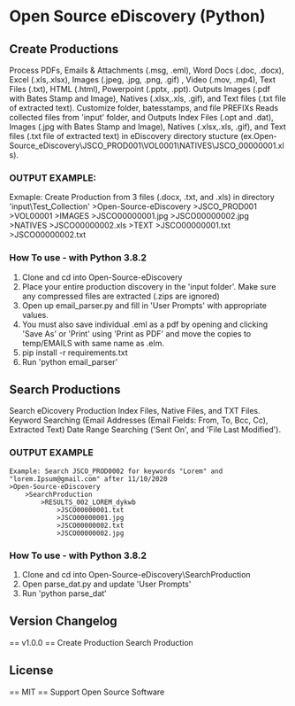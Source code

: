 # Open Source eDiscovery (Python)
## Create Productions 
Process PDFs, Emails & Attachments (.msg, .eml), Word Docs (.doc, .docx), Excel (.xls,.xlsx), Images (.jpeg, .jpg, .png, .gif) , Video (.mov, .mp4), Text Files (.txt), HTML (.html), Powerpoint (.pptx, .ppt).
Outputs Images (.pdf with Bates Stamp and Image), Natives (.xlsx,.xls, .gif), and Text files (.txt file of extracted text).
Customize folder, batesstamps, and file PREFIXs
Reads collected files from 'input' folder, and Outputs Index Files (.opt and .dat), Images (.jpg with Bates Stamp and Image), Natives (.xlsx,.xls, .gif), and Text files (.txt file of extracted text) in eDiscovery directory stucture (ex.Open-Source_eDiscovery\JSCO_PROD001\VOL0001\NATIVES\JSCO_00000001.xls).

### OUTPUT EXAMPLE:
Exmaple: Create Production from 3 files (.docx, .txt, and .xls) in directory 'input\Test_Collection'
    >Open-Source-eDiscovery
        >JSCO_PROD001
            >VOL00001
                >IMAGES
                    >JSCO00000001.jpg
                    >JSCO00000002.jpg
                >NATIVES
                    >JSCO00000002.xls
                >TEXT
                    >JSCO00000001.txt
                    >JSCO00000002.txt

### How To use - with Python 3.8.2
1. Clone and cd into Open-Source-eDiscovery
1. Place your entire production discovery in the 'input folder'. Make sure any compressed files are extracted (.zips are ignored)
2. Open up email_parser.py and fill in 'User Prompts' with appropriate values.
3. You must also save individual .eml as a pdf by opening and clicking 'Save As' or 'Print' using 'Print as PDF' and move the copies to temp/EMAILS with same name as .elm.
4. pip install -r requirements.txt
5. Run 'python email_parser'


## Search Productions
Search eDicovery Production Index Files, Native Files, and TXT Files. 
Keyword Searching (Email Addresses (Email Fields: From, To, Bcc, Cc), Extracted Text)
Date Range Searching ('Sent On', and 'File Last Modified').

### OUTPUT EXAMPLE
    Example: Search JSCO_PROD0002 for keywords "Lorem" and "lorem.Ipsum@gmail.com" after 11/10/2020
    >Open-Source-eDiscovery
        >SearchProduction
            >RESULTS_002_LOREM_dykwb
                >JSCO00000001.txt
                >JSCO00000001.jpg
                >JSCO00000002.txt
                >JSCO00000002.jpg

### How To use - with Python 3.8.2
1. Clone and cd into Open-Source-eDiscovery\SearchProduction
2. Open parse_dat.py and update 'User Prompts'
3. Run 'python parse_dat'

## Version Changelog

== v1.0.0 ==
Create Production
Search Production

## License

 == MIT ==
 Support Open Source Software
